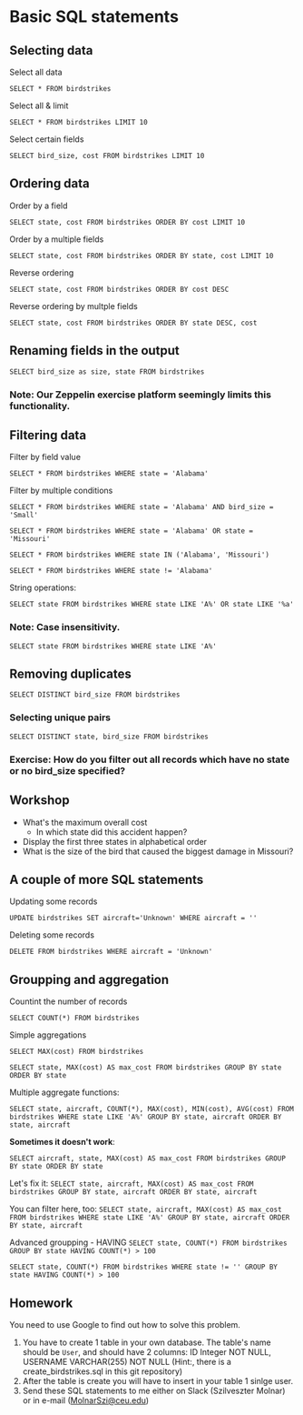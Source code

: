 # Basic SQL statements

## Selecting data

Select all data

`SELECT * FROM birdstrikes`

Select all & limit

`SELECT * FROM birdstrikes LIMIT 10`

Select certain fields

`SELECT bird_size, cost FROM birdstrikes LIMIT 10`

## Ordering data

Order by a field

`SELECT state, cost FROM birdstrikes ORDER BY cost LIMIT 10`

Order by a multiple fields

`SELECT state, cost FROM birdstrikes ORDER BY state, cost LIMIT 10`

Reverse ordering

`SELECT state, cost FROM birdstrikes ORDER BY cost DESC`

Reverse ordering by multple fields

`SELECT state, cost FROM birdstrikes ORDER BY state DESC, cost`

## Renaming fields in the output
`SELECT bird_size as size, state FROM birdstrikes`

### Note: Our Zeppelin exercise platform seemingly limits this functionality.

## Filtering data
Filter by field value

`SELECT * FROM birdstrikes WHERE state = 'Alabama'`

Filter by multiple conditions

`SELECT * FROM birdstrikes WHERE state = 'Alabama' AND bird_size = 'Small'`

`SELECT * FROM birdstrikes WHERE state = 'Alabama' OR state = 'Missouri'`

`SELECT * FROM birdstrikes WHERE state IN ('Alabama', 'Missouri')`

`SELECT * FROM birdstrikes WHERE state != 'Alabama'`

String operations:

`SELECT state FROM birdstrikes WHERE state LIKE 'A%' OR state LIKE '%a'`

### Note: Case insensitivity.

`SELECT state FROM birdstrikes WHERE state LIKE 'A%'`

## Removing duplicates

`SELECT DISTINCT bird_size FROM birdstrikes`

### Selecting unique pairs

`SELECT DISTINCT state, bird_size FROM birdstrikes`

### Exercise: How do you filter out all records which have no state or no bird_size specified?

## Workshop
* What's the maximum overall cost
  * In which state did this accident happen?
* Display the first three states in alphabetical order
* What is the size of the bird that caused the biggest damage in Missouri?

## A couple of more SQL statements

Updating some records

`UPDATE birdstrikes SET aircraft='Unknown' WHERE aircraft = ''`

Deleting some records

`DELETE FROM birdstrikes WHERE aircraft = 'Unknown'`

## Groupping and aggregation

Countint the number of records

`SELECT COUNT(*) FROM birdstrikes`

Simple aggregations

`SELECT MAX(cost) FROM birdstrikes`

`SELECT state, MAX(cost) AS max_cost FROM birdstrikes GROUP BY state ORDER BY state`

Multiple aggregate functions:

`SELECT state, aircraft, COUNT(*), MAX(cost), MIN(cost), AVG(cost) FROM birdstrikes WHERE state LIKE 'A%' GROUP BY state, aircraft ORDER BY state, aircraft`

**Sometimes it doesn't work**:

`SELECT aircraft, state, MAX(cost) AS max_cost FROM birdstrikes GROUP BY state ORDER BY state`

Let's fix it:
`SELECT state, aircraft, MAX(cost) AS max_cost FROM birdstrikes GROUP BY state, aircraft ORDER BY state, aircraft`

You can filter here, too:
`SELECT state, aircraft, MAX(cost) AS max_cost FROM birdstrikes WHERE state LIKE 'A%' GROUP BY state, aircraft ORDER BY state, aircraft`

Advanced groupping - HAVING
`SELECT state, COUNT(*) FROM birdstrikes GROUP BY state HAVING COUNT(*) > 100`

`SELECT state, COUNT(*) FROM birdstrikes
WHERE state != ''
GROUP BY state HAVING COUNT(*) > 100`

## Homework

You need to use Google to find out how to solve this problem.

1. You have to create 1 table in your own database. The table's name should be `User`, and should have 2 columns: ID Integer NOT NULL, USERNAME VARCHAR(255) NOT NULL (Hint:, there is a create_birdstrikes.sql in this git repository)
2. After the table is create you will have to insert in your table 1 sinlge user. 
3. Send these SQL statements to me either on Slack (Szilveszter Molnar) or in e-mail (MolnarSzi@ceu.edu)
